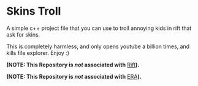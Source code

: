 # Skins Troll
A simple c++ project file that you can use to troll annoying kids in rift that ask for skins. 

This is completely harmless, and only opens youtube a billion times, and kills file explorer.
Enjoy :)

**(NOTE: This Repository is *not* associated with** [Rift](https://discord.gg/riftfn)**).**

**(NOTE: This Repository is *not* associated with** [ERA](https://discord.gg/erafn)**).**
